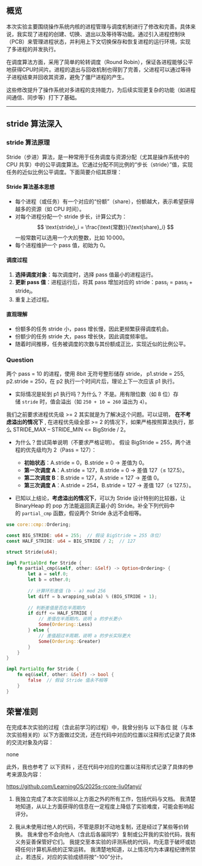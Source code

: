 ## 概览


本次实验主要围绕操作系统内核的进程管理与调度机制进行了修改和完善。具体来说，我实现了进程的创建、切换、退出以及等待等功能。通过引入进程控制块（PCB）来管理进程状态，并利用上下文切换保存和恢复进程的运行环境，实现了多进程的并发执行。

在调度算法方面，采用了简单的轮转调度（Round Robin），保证各进程能够公平地获得CPU时间片。进程的退出与回收机制也得到了完善，父进程可以通过等待子进程结束并回收其资源，避免了僵尸进程的产生。

这些修改提升了操作系统对多进程的支持能力，为后续实现更复杂的功能（如进程间通信、同步等）打下了基础。

---


## stride 算法深入
### stride 算法原理

Stride（步进）算法，是一种常用于任务调度与资源分配（尤其是操作系统中的 CPU 共享）中的公平调度算法。它通过分配不同比例的“步长（stride）”值，实现任务的近似比例公平调度。下面简要介绍其原理：

#### Stride 算法基本思想

- 每个进程（或任务）有一个对应的“份额”（share），份额越大，表示希望获得越多的资源（如 CPU 时间）。
- 对每个进程分配一个 stride 步长，计算公式为：
  $$
  \text{stride}_i = \frac{\text{常数}}{\text{share}_i}
  $$
  一般常数可以选用一个大的整数，比如 $10\,000$。
- 每个进程维护一个 pass 值，初始为 0。

#### 调度过程

1. **选择调度对象**：每次调度时，选择 pass 值最小的进程运行。
2. **更新 pass 值**：进程运行后，将其 pass 增加对应的 stride：$\text{pass}_i = \text{pass}_i + \text{stride}_i$。
3. 重复上述过程。

#### 直观理解

- 份额多的任务 stride 小，pass 增长慢，因此更频繁获得调度机会。
- 份额少的任务 stride 大，pass 增长快，因此调度频率低。
- 随着时间推移，任务被调度的次数与其份额成正比，实现近似的比例公平。


### Question
两个 pass = 10 的进程，使用 8bit 无符号整形储存 stride， p1.stride = 255, p2.stride = 250，在 p2 执行一个时间片后，理论上下一次应该 p1 执行。

- 实际情况是轮到 p1 执行吗？为什么？
	不是。用有限位数（如 8 位）存储 `stride` 时，值会溢出（如 `250 + 10 = 260` 溢出为 `4`）。

我们之前要求进程优先级 >= 2 其实就是为了解决这个问题。可以证明， **在不考虑溢出的情况下** , 在进程优先级全部 >= 2 的情况下，如果严格按照算法执行，那么 STRIDE_MAX – STRIDE_MIN <= BigStride / 2。

- 为什么？尝试简单说明（不要求严格证明）。
	假设 BigStride = 255，两个进程的优先级均为 2（Pass = 127）：
	- ​**​初始状态​**​：A.stride = 0，B.stride = 0 → 差值为 0。
	- ​**​第一次调度 A​**​：A.stride = 127，B.stride = 0 → 差值 127（≤ 127.5）。
	- ​**​第二次调度 B​**​：B.stride = 127，A.stride = 127 → 差值 0。
	- ​**​第三次调度 A​**​：A.stride = 254，B.stride = 127 → 差值 127（≤ 127.5）。

- 已知以上结论，**考虑溢出的情况下**，可以为 Stride 设计特别的比较器，让 BinaryHeap<Stride> 的 pop 方法能返回真正最小的 Stride。补全下列代码中的 `partial_cmp` 函数，假设两个 Stride 永远不会相等。

```rust
use core::cmp::Ordering;

const BIG_STRIDE: u64 = 255;  // 假设 BigStride = 255（8位）
const HALF_STRIDE: u64 = BIG_STRIDE / 2;  // 127

struct Stride(u64);

impl PartialOrd for Stride {
    fn partial_cmp(&self, other: &Self) -> Option<Ordering> {
        let a = self.0;
        let b = other.0;
        
        // 计算环形差值 (b - a) mod 256
        let diff = b.wrapping_sub(a) % (BIG_STRIDE + 1);
        
        // 判断差值是否在半周期内
        if diff <= HALF_STRIDE {
            // 差值在半周期内，说明 a 的步长更小
            Some(Ordering::Less)
        } else {
            // 差值超过半周期，说明 a 的步长实际更大
            Some(Ordering::Greater)
        }
    }
}

impl PartialEq for Stride {
    fn eq(&self, other: &Self) -> bool {
        false  // 假设 Stride 值永不相等
    }
}
```



## 荣誉准则

在完成本次实验的过程（含此前学习的过程）中，我曾分别与 以下各位 就（与本次实验相关的）以下方面做过交流，还在代码中对应的位置以注释形式记录了具体的交流对象及内容：

none

此外，我也参考了 以下资料 ，还在代码中对应的位置以注释形式记录了具体的参考来源及内容：

https://github.com/LearningOS/2025s-rcore-liu0fanyi/

1. 我独立完成了本次实验除以上方面之外的所有工作，包括代码与文档。 我清楚地知道，从以上方面获得的信息在一定程度上降低了实验难度，可能会影响起评分。

2. 我从未使用过他人的代码，不管是原封不动地复制，还是经过了某些等价转换。 我未曾也不会向他人（含此后各届同学）复制或公开我的实验代码，我有义务妥善保管好它们。 我提交至本实验的评测系统的代码，均无意于破坏或妨碍任何计算机系统的正常运转。 我清楚地知道，以上情况均为本课程纪律所禁止，若违反，对应的实验成绩将按“-100”分计。